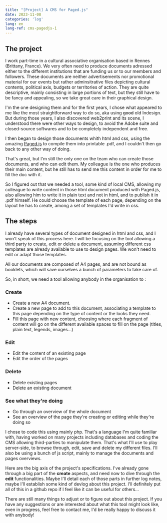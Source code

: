 ```yaml
---
title: "[Project] A CMS for Paged.js"
date: 2023-11-08
categories: 'log'
lang: en
lang-ref: cms-pagedjs-1
---
```

## The project
I work part-time in a cultural associative organisation based in Rennes (Brittany, France). We very often need to produce documents adressed either to the different institutions that are funding us or to our members and followers. These documents are neither advertisements nor promotional material for our events but rather  adminsitrative files depicting cultural contents, political axis, budgets or territories of action. They are quite descriptive, mainly consisting in large portions of text, but they still have to be fancy and appealing, so we take great care in their graphical design.

I'm the one designing them and for the first years, I chose what appeared to me like the most straightforward way to do so, aka using <s>good</s> old Indesign. But during those years, I also discovered web2print and its scene, I understood there were other ways to design, to avoid the Adobe suite and closed-source softwares and to be completely independent and free. 

I then began to design those documents whith html and css, using the amazing [Paged.js](https://pagedjs.org/) to compile them into printable .pdf, and I couldn't then go back to any other way of doing.

That's great, but I'm still the only one on the team who can create those documents, and who can edit them. My colleague is the one who produces their main content, but he still has to send me this content in order for me to fill the doc with it.

So I figured out that we needed a tool, some kind of local CMS, allowing my colleague to write content in those html document produced with Paged.js, also allowing him to write it in plain text and not in html, and to publish it in .pdf himself. He could choose the template of each page, depending on the layout he has to create, among a set of templates I'd write in css.

## The steps
I already have several types of document designed in html and css, and I won't speak of this process here. I will be focusing on the tool allowing a third party to create, edit or delete a document, assuming different css templates are already available to use to design pages. We won't need to edit or adapt those templates.

All our documents are composed of A4 pages, and are not bound as booklets, which will save ourselves a bunch of parameters to take care of.

So, in short, we need a tool allowing anybody in the organisation to :
### Create
- Create a new A4 document.
- Create a new page to add to this document, associating a template to this page depending on the type of content or the looks they need.
- Fill this page with new content, choosing where each fragment of content will go on the different available spaces to fill on the page (titles, plain text, legends, images...)
### Edit
- Edit the content of an existing page
- Edit the order of the pages
### Delete
- Delete existing pages
- Delete an existing document
### See what they're doing
- Go through an overview of the whole document
- See an overview of the page they're creating or editing while they're doing so

I chose to code this using mainly php. That's a language I'm quite familiar with, having worked on many projects including databases and coding the CMS allowing third-parties to manipulate them. That's what I'll use to play server-side, to browse through, edit, save and delete my different files. I'll also be using a bunch of js script, mainly to manage the documents and pages overviews.

Here are the big axis of the project's specifications. I've already gone through a big part of the **create** aspects, and need now to dive through the **edit** functionalities. Maybe I'll detail each of those parts in further log notes, maybe I'll establish some kind of devlog about this project. I'll definitely put all of this in a github repo if I feel like it can be useful for others...

There are still many things to adjust or to figure out about this project. If you have any suggestions or are interested about what this tool might look like, even in progress, feel free to contact me, I'd be really happy to discuss it with anybody!
